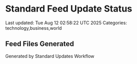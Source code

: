 # Standard Feed Update Status
Last updated: Tue Aug 12 02:58:22 UTC 2025
Categories: technology,business,world

## Feed Files Generated

Generated by Standard Updates Workflow
